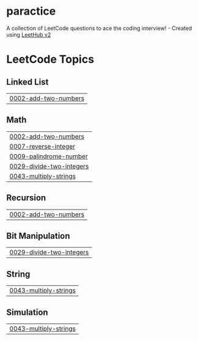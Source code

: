 # paractice
A collection of LeetCode questions to ace the coding interview! - Created using [LeetHub v2](https://github.com/arunbhardwaj/LeetHub-2.0)

<!---LeetCode Topics Start-->
# LeetCode Topics
## Linked List
|  |
| ------- |
| [0002-add-two-numbers](https://github.com/SrinithiVeerapandiyan/paractice/tree/master/0002-add-two-numbers) |
## Math
|  |
| ------- |
| [0002-add-two-numbers](https://github.com/SrinithiVeerapandiyan/paractice/tree/master/0002-add-two-numbers) |
| [0007-reverse-integer](https://github.com/SrinithiVeerapandiyan/paractice/tree/master/0007-reverse-integer) |
| [0009-palindrome-number](https://github.com/SrinithiVeerapandiyan/paractice/tree/master/0009-palindrome-number) |
| [0029-divide-two-integers](https://github.com/SrinithiVeerapandiyan/paractice/tree/master/0029-divide-two-integers) |
| [0043-multiply-strings](https://github.com/SrinithiVeerapandiyan/paractice/tree/master/0043-multiply-strings) |
## Recursion
|  |
| ------- |
| [0002-add-two-numbers](https://github.com/SrinithiVeerapandiyan/paractice/tree/master/0002-add-two-numbers) |
## Bit Manipulation
|  |
| ------- |
| [0029-divide-two-integers](https://github.com/SrinithiVeerapandiyan/paractice/tree/master/0029-divide-two-integers) |
## String
|  |
| ------- |
| [0043-multiply-strings](https://github.com/SrinithiVeerapandiyan/paractice/tree/master/0043-multiply-strings) |
## Simulation
|  |
| ------- |
| [0043-multiply-strings](https://github.com/SrinithiVeerapandiyan/paractice/tree/master/0043-multiply-strings) |
<!---LeetCode Topics End-->